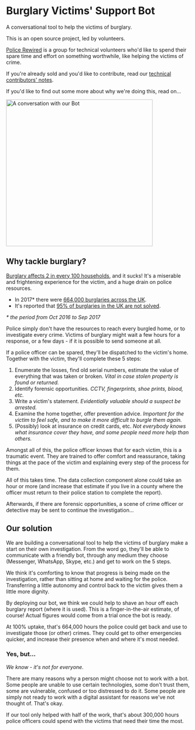 # Burglary Victims' Support Bot

A conversational tool to help the victims of burglary.

This is an open source project, led by volunteers.

[Police Rewired](https://policerewired.org) is a group for technical volunteers who'd like to spend their spare time and effort on something worthwhile, like helping the victims of crime.

If you're already sold and you'd like to contribute, read our [technical contributors' notes](CONTRIBUTE.md).

If you'd like to find out some more about why we're doing this, read on...

<img src="https://github.com/PoliceRewired/burglary-victims-support-bot/raw/master/images/bot-in-emulator.png" width="400" title="A conversation with our Bot" />

## Why tackle burglary?

[Burglary affects 2 in every 100 households](https://www.ons.gov.uk/peoplepopulationandcommunity/crimeandjustice/articles/overviewofburglaryandotherhouseholdtheft/englandandwales), and it sucks! It's a miserable and frightening experience for the victim, and a huge drain on police resources.

* In 2017* there were [664,000 burglaries across the UK](https://www.ons.gov.uk/peoplepopulationandcommunity/crimeandjustice/bulletins/crimeinenglandandwales/yearendingseptember2017#overview-of-crime).
* It's reported that [95% of burglaries in the UK are not solved](https://www.theguardian.com/uk-news/2018/jun/17/figures-less-than-5-of-burglaries-and-robberies-in-uk-solved).

_* the period from Oct 2016 to Sep 2017_

Police simply don't have the resources to reach every burgled home, or to investigate every crime. Victims of burglary might wait a few hours for a response, or a few days - if it is possible to send someone at all.

If a police officer can be spared, they'll be dispatched to the victim's home. Together with the victim, they'll complete these 5 steps:

1. Enumerate the losses, find old serial numbers, estimate the value of everything that was taken or broken. _Vital in case stolen property is found or returned._
2. Identify forensic opportunities. _CCTV, fingerprints, shoe prints, blood, etc._
3. Write a victim's statement. _Evidentially valuable should a suspect be arrested._
4. Examine the home together, offer prevention advice. _Important for the victim to feel safe, and to make it more difficult to burgle them again._
5. (Possibly) look at insurance on credit cards, etc. _Not everybody knows what insurance cover they have, and some people need more help than others._

Amongst all of this, the police officer knows that for each victim, this is a traumatic event. They are trained to offer comfort and reassurance, taking things at the pace of the victim and explaining every step of the process for them.

All of this takes time. The data collection component alone could take an hour or more (and increase that estimate if you live in a county where the officer must return to their police station to complete the report).

Afterwards, if there are forensic opportunities, a scene of crime officer or detective may be sent to continue the investigation...

## Our solution

We are building a conversational tool to help the victims of burglary make a start on their own investigation. From the word go, they'll be able to communicate with a friendly bot, through any medium they choose (Messenger, WhatsApp, Skype, etc.) and get to work on the 5 steps.

We think it's comforting to know that progress is being made on the investigation, rather than sitting at home and waiting for the police. Transferring a little autonomy and control back to the victim gives them a little more dignity.

By deploying our bot, we think we could help to shave an hour off each burglary report (where it is used). This is a finger-in-the-air estimate, of course! Actual figures would come from a trial once the bot is ready.

At 100% uptake, that's 664,000 hours the police could get back and use to investigate those (or other) crimes. They could get to other emergencies quicker, and increase their presence when and where it's most needed.

### Yes, but...

_We know - it's not for everyone._

There are many reasons why a person might choose not to work with a bot. Some people are unable to use certain technologies, some don't trust them, some are vulnerable, confused or too distressed to do it. Some people are simply not ready to work with a digital assistant for reasons we've not thought of. That's okay.

If our tool only helped with half of the work, that's about 300,000 hours police officers could spend with the victims that need their time the most.
